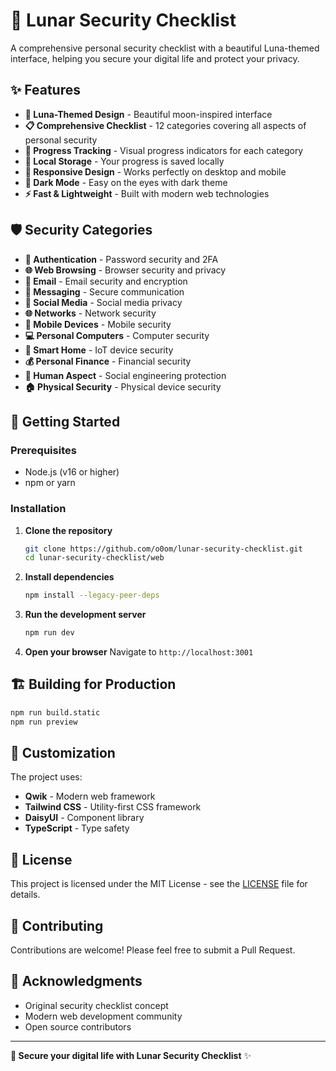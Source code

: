 # 🌙 Lunar Security Checklist

A comprehensive personal security checklist with a beautiful Luna-themed interface, helping you secure your digital life and protect your privacy.

## ✨ Features

- **🌙 Luna-Themed Design** - Beautiful moon-inspired interface
- **📋 Comprehensive Checklist** - 12 categories covering all aspects of personal security
- **🎯 Progress Tracking** - Visual progress indicators for each category
- **💾 Local Storage** - Your progress is saved locally
- **📱 Responsive Design** - Works perfectly on desktop and mobile
- **🌙 Dark Mode** - Easy on the eyes with dark theme
- **⚡ Fast & Lightweight** - Built with modern web technologies

## 🛡️ Security Categories

- **🔑 Authentication** - Password security and 2FA
- **🌐 Web Browsing** - Browser security and privacy
- **📧 Email** - Email security and encryption
- **💬 Messaging** - Secure communication
- **👥 Social Media** - Social media privacy
- **🌐 Networks** - Network security
- **📱 Mobile Devices** - Mobile security
- **💻 Personal Computers** - Computer security
- **🏡 Smart Home** - IoT device security
- **💰 Personal Finance** - Financial security
- **🧠 Human Aspect** - Social engineering protection
- **🏠 Physical Security** - Physical device security

## 🚀 Getting Started

### Prerequisites
- Node.js (v16 or higher)
- npm or yarn

### Installation

1. **Clone the repository**
   ```bash
   git clone https://github.com/o0om/lunar-security-checklist.git
   cd lunar-security-checklist/web
   ```

2. **Install dependencies**
   ```bash
   npm install --legacy-peer-deps
   ```

3. **Run the development server**
   ```bash
   npm run dev
   ```

4. **Open your browser**
   Navigate to `http://localhost:3001`

## 🏗️ Building for Production

```bash
npm run build.static
npm run preview
```

## 🎨 Customization

The project uses:
- **Qwik** - Modern web framework
- **Tailwind CSS** - Utility-first CSS framework
- **DaisyUI** - Component library
- **TypeScript** - Type safety

## 📄 License

This project is licensed under the MIT License - see the [LICENSE](LICENSE) file for details.

## 🤝 Contributing

Contributions are welcome! Please feel free to submit a Pull Request.

## 🌟 Acknowledgments

- Original security checklist concept
- Modern web development community
- Open source contributors

---

**🌙 Secure your digital life with Lunar Security Checklist** ✨ 